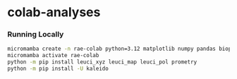 # colab-analyses

### Running Locally
```bash
micromamba create -n rae-colab python=3.12 matplotlib numpy pandas biopython==1.81 ipykernel scipy plotly ipython nbformat
micromamba activate rae-colab
python -m pip install leuci_xyz leuci_map leuci_pol prometry
python -m pip install -U kaleido
```
